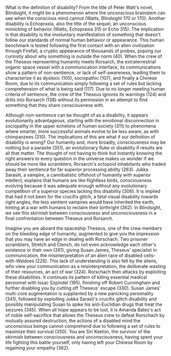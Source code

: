 What is the definition of disability? From the title of Peter Watt's novel, Blindsight, it might be a phenomenon where the unconscious brainstem can see when the conscious mind cannot (Watts, Blindsight 170 or 170). Another disability is Echopraxia, also the title of the sequel, an unconscious mimicking of behavior (Watts, Echopraxia 315 or Echo 315). The implication is that disability is the involuntary manifestation of something that doesn't follow our standards of normal human behavior or appearance. This human benchmark is tested following the first contact with an alien civilization through Firefall, a cryptic appearance of thousands of probes, piquing our curiosity about why something is outside the norm (40). When the crew of the Theseus representing humanity meets Rorsarch, the extraterrestrial organic space vessel with a communication interface, its communications show a pattern of non-sentience, or lack of self-awareness, leading them to characterize it as dyslexic (105), sociopathic (107), and finally a Chinese Room, due to its communication simply following a set of rules but lacking comprehension of what is being said (117). Due to no longer meeting human criteria of sentience, the crew of the Theseus ignores its warnings (124) and drills into Rorsarch (138) without its permission in an attempt to find something that they share consciousness with.

Although non-sentience can be thought of as a disability, it appears evolutionarily advantageous, starting with the emotional disconnection in sociopathy in the upper echelons of human society (311) to phenomena where smarter, more successful animals evolve to be less aware, as with chimpanzees (310). The implications of this are what if our definition of disability is wrong? Our humanity and, more broadly, consciousness may be nothing but a parasite (351), an evolutionary fluke or disability if results are all that matter. The thought of not having to think but instantly knowing the right answers to every question in the universe makes us wonder if we should be more like scramblers, Rorsarch's octopoid inhabitants who traded away their sentience for far superior processing ability (263). Jukka Sarasiti, a vampire, a cannibalistic offshoot of humanity with superior intellect, explains that humans are like flightless birds, consciousness evolving because it was adequate enough without any evolutionary competition of a superior species lacking this disability (306). It is implied that had it not been for the crucifix glitch, a fatal visual disability towards right angles, the less sentient vampires would have inherited the earth, hinting at a war with humans to reclaim their birthright (362). In Blindsight, we see this skirmish between consciousness and unconsciousness in a final confrontation between Theseus and Rorsarch.

Imagine you are aboard the spaceship Theseus, one of the crew members on the bleeding edge of humanity, augmented to give you the impression that you may have an edge in dealing with Rorschach. Two prisoner scramblers, Stretch and Clench, do not even acknowledge each other's existence or their own (261), giving Susan James, Theseus' specialist in communication, the misinterpretation of an alien race of disabled cells-with-Waldoes (226). This lack of understanding is also felt by the aliens, who view your communication as a misinterpretation, the deliberate wasting of their resources, an act of war (324). Rorschach then attacks by exploiting these disabilities. It continues its pattern of killing essential medical personnel with Issac Szpindel (195), finishing off Robert Cunningham and further disabling you by cutting off Theseus' escape (330). Susan James' multi-core augmentation is supplanted by a new panicking personality (341), followed by exploiting Jukka Sarasti's crucifix glitch disability and possibly manipulating Susan to spike his anti-Euclidian drugs that treat the seizures (345). When all hope appears to be lost, it is Amanda Bates's act of noble self-sacrifice that allows the Theseus crew to defeat Rorschach by mutually assured destruction, the actions of a disabled mind the unconscious beings cannot comprehend due to following a set of rules to maximize their survival (350). You are Siri Keeton, the survivor of the skirmish between consciousness and unconsciousness, having spent your life fighting this battle yourself, only having left your Chinese Room by regaining your empathy (362).